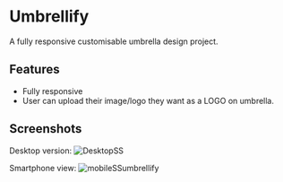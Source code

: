 # Umbrellify
 A fully responsive customisable umbrella design project.

 ## Features
- Fully responsive
- User can upload their image/logo they want as a LOGO on umbrella.

## Screenshots
Desktop version:
![DesktopSS](https://postimage.me/images/2024/06/25/DesktopSS.png)

Smartphone view:
![mobileSSumbrellify](https://postimage.me/images/2024/06/25/mobileSSumbrellify.png)



